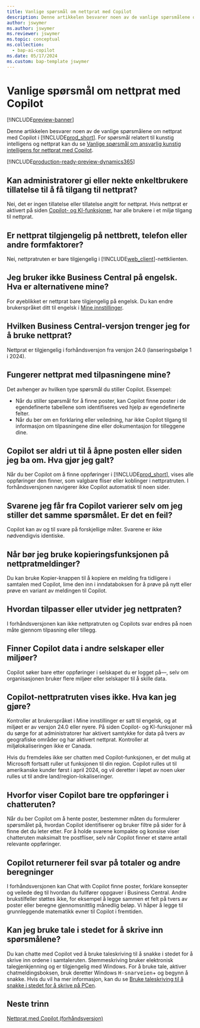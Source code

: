 ```yaml
---
title: Vanlige spørsmål om nettprat med Copilot
description: Denne artikkelen besvarer noen av de vanlige spørsmålene om nettprat med Copilot i Business Central.
author: jswymer
ms.author: jswymer
ms.reviewer: jswymer
ms.topic: conceptual
ms.collection:
  - bap-ai-copilot
ms.date: 05/17/2024
ms.custom: bap-template jswymer
---
```

# Vanlige spørsmål om nettprat med Copilot

[!INCLUDE[preview-banner](includes/preview-banner.md)]

Denne artikkelen besvarer noen av de vanlige spørsmålene om nettprat med Copilot i [!INCLUDE[prod_short](includes/prod_short.md)]. For spørsmål relatert til kunstig intelligens og nettprat kan du se [Vanlige spørsmål om ansvarlig kunstig intelligens for nettprat med Copilot](faqs-chat-with-copilot.md).

[!INCLUDE[production-ready-preview-dynamics365](includes/production-ready-preview-dynamics365.md)]

## Kan administratorer gi eller nekte enkeltbrukere tillatelse til å få tilgang til nettprat?

Nei, det er ingen tillatelse eller tillatelse angitt for nettprat. Hvis nettprat er aktivert på siden [Copilot- og KI-funksjoner](enable-ai.md), har alle brukere i et miljø tilgang til nettprat.
 
## Er nettprat tilgjengelig på nettbrett, telefon eller andre formfaktorer?

Nei, nettpratruten er bare tilgjengelig i [!INCLUDE[web_client](includes/web_client.md)]-nettklienten.

## Jeg bruker ikke Business Central på engelsk. Hva er alternativene mine?

For øyeblikket er nettprat bare tilgjengelig på engelsk. Du kan endre brukerspråket ditt til engelsk i [Mine innstillinger](ui-change-basic-settings.md#language).

## Hvilken Business Central-versjon trenger jeg for å bruke nettprat?

Nettprat er tilgjengelig i forhåndsversjon fra versjon 24.0 (lanseringsbølge 1 i 2024).

## Fungerer nettprat med tilpasningene mine?

Det avhenger av hvilken type spørsmål du stiller Copilot. Eksempel:

- Når du stiller spørsmål for å finne poster, kan Copilot finne poster i de egendefinerte tabellene som identifiseres ved hjelp av egendefinerte felter.
- Når du ber om en forklaring eller veiledning, har ikke Copilot tilgang til informasjon om tilpasningene dine eller dokumentasjon for tilleggene dine.

## Copilot ser aldri ut til å åpne posten eller siden jeg ba om. Hva gjør jeg galt?

Når du ber Copilot om å finne oppføringer i [!INCLUDE[prod_short](includes/prod_short.md)], vises alle oppføringer den finner, som valgbare fliser eller koblinger i nettpratruten. I forhåndsversjonen navigerer ikke Copilot automatisk til noen sider.

## Svarene jeg får fra Copilot varierer selv om jeg stiller det samme spørsmålet. Er det en feil?

Copilot kan av og til svare på forskjellige måter. Svarene er ikke nødvendigvis identiske.

## Når bør jeg bruke kopieringsfunksjonen på nettpratmeldinger?

Du kan bruke Kopier-knappen til å kopiere en melding fra tidligere i samtalen med Copilot, lime den inn i inndataboksen for å prøve på nytt eller prøve en variant av meldingen til Copilot.

## Hvordan tilpasser eller utvider jeg nettpraten?

I forhåndsversjonen kan ikke nettpratruten og Copilots svar endres på noen måte gjennom tilpasning eller tillegg.

## Finner Copilot data i andre selskaper eller miljøer?

Copilot søker bare etter oppføringer i selskapet du er logget på&mdash;, selv om organisasjonen bruker flere miljøer eller selskaper til å skille data.

## Copilot-nettpratruten vises ikke. Hva kan jeg gjøre?

Kontroller at brukerspråket i Mine innstillinger er satt til engelsk, og at miljøet er av versjon 24.0 eller nyere. På siden Copilot- og KI-funksjoner må du sørge for at administratorer har aktivert samtykke for data på tvers av geografiske områder og har aktivert nettprat. Kontroller at miljølokaliseringen ikke er Canada.

Hvis du fremdeles ikke ser chatten med Copilot-funksjonen, er det mulig at Microsoft fortsatt ruller ut funksjonen til din region. Copilot rulles ut til amerikanske kunder først i april 2024, og vil deretter i løpet av noen uker rulles ut til andre land/region-lokaliseringer.

## Hvorfor viser Copilot bare tre oppføringer i chatteruten?

Når du ber Copilot om å hente poster, bestemmer måten du formulerer spørsmålet på, hvordan Copilot identifiserer og bruker filtre på sider for å finne det du leter etter. For å holde svarene kompakte og konsise viser chatteruten maksimalt tre postfliser, selv når Copilot finner et større antall relevante oppføringer.

## Copilot returnerer feil svar på totaler og andre beregninger

I forhåndsversjonen kan Chat with Copilot finne poster, forklare konsepter og veilede deg til hvordan du fullfører oppgaver i Business Central. Andre brukstilfeller støttes ikke, for eksempel å legge sammen et felt på tvers av poster eller beregne gjennomsnittlig månedlig beløp. Vi håper å legge til grunnleggende matematikk evner til Copilot i fremtiden.

## Kan jeg bruke tale i stedet for å skrive inn spørsmålene?

Du kan chatte med Copilot ved å bruke taleskriving til å snakke i stedet for å skrive inn ordene i samtaleruten. Stemmeskriving bruker elektronisk talegjenkjenning og er tilgjengelig med Windows. For å bruke tale, aktiver chatmeldingsboksen, bruk deretter Windows <kbd>H-snarveien</kbd>+<kbd></kbd> og begynn å snakke. Hvis du vil ha mer informasjon, kan du se [Bruke taleskriving til å snakke i stedet for å skrive på PCen](https://support.microsoft.com/windows/use-voice-typing-to-talk-instead-of-type-on-your-pc-fec94565-c4bd-329d-e59a-af033fa5689f).

## Neste trinn

[Nettprat med Copilot (forhåndsversjon)](chat-with-copilot.md)
